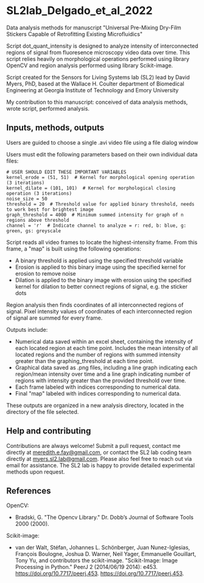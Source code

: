 # SL2lab_Delgado_et_al_2022
Data analysis methods for manuscript "Universal Pre-Mixing Dry-Film Stickers Capable of Retrofitting Existing Microfluidics"

Script dot_quant_intensity is designed to analyze intensity of interconnected regions of signal from fluoresence microscopy video data over time. This script relies heavily on morphological operations performed using library OpenCV and region analysis performed using library Scikit-image.

Script created for the Sensors for Living Systems lab (SL2) lead by David Myers, PhD, based at the Wallace H. Coulter department of Biomedical Engineering at Georgia Institute of Technology and Emory University

My contribution to this manuscript: conceived of data analysis methods, wrote script, performed analysis.

## Inputs, methods, outputs

Users are guided to choose a single .avi video file using a file dialog window

Users must edit the following parameters based on their own individual data files:

```
# USER SHOULD EDIT THESE IMPORTANT VARIABLES
kernel_erode = (51, 51)  # Kernel for morphological opening operation (3 iterations)
kernel_dilate = (101, 101)  # Kernel for morphological closing operation (3 iterations)
noise_size = 50
threshold = 20  # Threshold value for applied binary threshold, needs to work best for brightest image
graph_threshold = 4000  # Minimum summed intensity for graph of n regions above threshold
channel = 'r'  # Indicate channel to analyze = r: red, b: blue, g: green, gs: greyscale
```

Script reads all video frames to locate the highest-intensity frame. From this frame, a "map" is built using the following operations:
- A binary threshold is applied using the specified threshold variable
- Erosion is applied to this binary image using the specified kernel for erosion to remove noise
- Dilation is applied to the binary image with erosion using the specified kernel for dilation to better connect regions of signal, e.g. the sticker dots

Region analysis then finds coordinates of all interconnected regions of signal.
Pixel intensity values of coordinates of each interconnected region of signal are summed for every frame.

Outputs include:
- Numerical data saved within an excel sheet, containing the intensity of each located region at each time point. Includes the mean intensity of all located regions and the number of regions with summed intensity greater than the graphing_threshold at each time point.
- Graphical data saved as .png files, including a line graph indicating each region/mean intensity over time and a line graph indicating number of regions with intensity greater than the provided threshold over time.
- Each frame labeled with indices corresponding to numerical data.
- Final "map" labeled with indices corresponding to numerical data.

These outputs are organized in a new analysis directory, located in the directory of the file selected.

## Help and contributing
Contributions are always welcome! Submit a pull request, contact me directly at meredith.e.fay@gmail.com, or contact the SL2 lab coding team directly at myers.sl2.lab@gmail.com. Please also feel free to reach out via email for assistance. The SL2 lab is happy to provide detailed experimental methods upon request.

## References
OpenCV:
- Bradski, G. "The Opencv Library." Dr. Dobb’s Journal of Software Tools 2000  (2000).

Scikit-image:
- van der Walt, Stéfan, Johannes L. Schönberger, Juan Nunez-Iglesias, François Boulogne, Joshua D. Warner, Neil Yager, Emmanuelle Gouillart, Tony Yu, and contributors the scikit-image. "Scikit-Image: Image Processing in Python." PeerJ 2 (2014/06/19 2014): e453. https://doi.org/10.7717/peerj.453. https://doi.org/10.7717/peerj.453.

